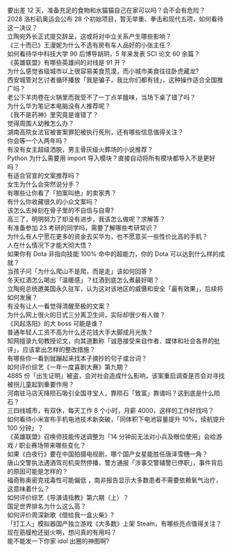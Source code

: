 要出差 12 天，准备充足的食物和水猫猫自己在家可以吗？会不会有危险？  
2028 洛杉矶奥运会公布 28 个初始项目，暂无举重、拳击和现代五项，如何看待这一决议？  
立陶宛外长正式提交辞呈，这或将对中立关系产生哪些影响？  
《三十而已》王漫妮为什么不选有房有车人品好的小张主任？  
如何看待华中科技大学 90 后博导胡玥，5 年来发表 SCI 论文 60 余篇？  
《英雄联盟》有哪些英雄间的对线是 91 开？  
为什么感觉省级城市以上很容易美食荒漠，而小城市美食往往卧虎藏龙?  
西安城管对乞讨者循环播放「我是骗子，我比你们都有钱」，这种操作适合全国推广吗？  
老公下羊肉卷在火锅里而我受不了一丁点羊膻味，当场下桌了错了吗？  
为什么华为笔记本电脑没有人推荐呢？  
《我不是药神》里究竟是谁错了？  
觉得周围人幼稚怎么办？  
湖南高院女法官被害案罪犯被执行死刑，还有哪些信息值得关注？  
你会等一个人两年吗？  
有没有女主超级洒脱，男主骨灰级火葬场的小说推荐？  
Python 为什么需要用 import 导入模块？直接自动将所有模块都导入不是更好吗？  
有适合官宣的文案推荐吗？  
女生为什么会突然说分手？  
有哪些让你看了「拍案叫绝」的卖家秀？  
有什么你收藏很久的小众文案吗？  
该怎么去掉刻在骨子里的不自信与自卑?  
高三了，明明努力了却没有进步，我该怎么做呢？求解答？  
有准备参加 23 考研的同学吗，需要了解哪些考研常识？  
为什么有人宁愿花更多的资金去买华为，也不愿意买一些性价比高的手机？  
人在什么情况下才能大彻大悟？  
如果你有 Dota 非指向技能 100% 命中的超能力，你的 Dota 可以达到什么样的成就？  
当孩子问「为什么爬山不是爬，而是走」该如何回答？  
冬天红酒怎么喝出「温暖感」？红酒到底怎么煮最好喝？  
立陶宛总统邀美国永久驻军，认为这对该地区的威慑和安全「最有效果」，后续将如何发展？  
有没有让人一看觉得清醒至极的文案？  
为什么网上很火的日式三分离卫生间，实际却很少有人做？  
《风起洛阳》的大 boss 可能是谁？  
普通年轻人工资不高为什么还花钱大手大脚成月光族？  
知网擅录九旬教授论文，向其道歉称「诚恳接受来自作者、媒体和社会各界的批评」，应该拿出怎样的整改措施？  
有哪些你一看到就蹦起来找本子摘抄的句子或台词？  
如何评价综艺《一年一度喜剧大赛》第九期？  
4885 份「出生证明」被盗，会对社会造成什么影响，该案重启调查是否会对寻找被拐儿童起到重要作用？  
河南驻马店天降陨石吸引全国寻宝人，靠陨石「致富」靠谱吗？这到底是什么陨石？  
三四线城市，有双休，每天工作 8 个小时，月薪 4000，这样的工作好找吗？  
如何看待小米宣布手机电池技术新突破，「同体积下电池容量提升 10%，续航提升 100 分钟」？  
《英雄联盟》召唤师技能传送调整为「14 分钟前无法对小兵及眼位使用」会给游戏 / 职业赛场带来哪些变化？  
如果《白夜行》要在中国拍摄电视剧，哪个国产女星能胜任唐泽雪穗一角？  
唐山交警执法遇酒驾司机突然停播，警方通报「涉事交警辅警已停职」，事件背后的原因可能是怎样的？  
福奇称奥密克戎毒性可能偏低 ，南非报告显示大多数患者不需要依赖氧气治疗，这意味着什么？  
如何评价综艺《导演请指教》第六期（上）？  
国足世界排名为什么这么高？  
如何评价周深新歌《借给我一盒火柴》?  
「打工人」模拟器国产独立游戏《大多数》上架 Steam，有哪些亮点值得关注？  
现在筋膜枪还挺火啊，想问真的有用吗？  
能不能发一下你家 idol 出圈的神图啊?  
